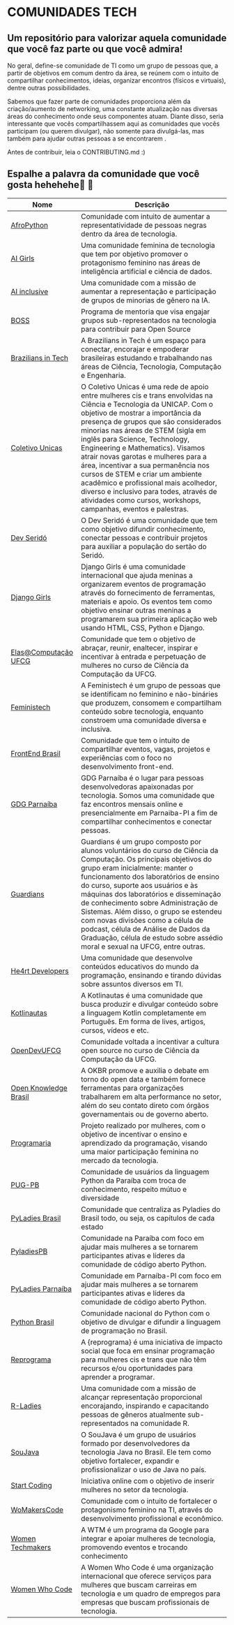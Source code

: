 # COMUNIDADES TECH
## Um repositório para valorizar aquela comunidade que você faz parte ou que você admira!

No geral, define-se comunidade de TI como um grupo de pessoas que, a partir de objetivos em comum dentro da área, se reúnem com o intuito de compartilhar conhecimentos, ideias, organizar encontros (físicos e virtuais), dentre outras possibilidades.

Sabemos que fazer parte de comunidades proporciona além da criação/aumento de networking, uma constante atualização nas diversas áreas do conhecimento onde seus componentes atuam. Diante disso, seria interessante que vocês compartilhassem aqui as comunidades que vocês participam (ou querem divulgar), não somente para divulgá-las, mas também para ajudar outras pessoas a se encontrarem .

Antes de contribuir, leia o CONTRIBUTING.md :)

## Espalhe a palavra da comunidade que você gosta hehehehe🙏 🙏 

Nome | Descrição |  
-------|----------------|
[AfroPython](http://afropython.org/)| Comunidade com intuito de aumentar a representatividade de pessoas negras dentro da área de tecnologia.
[AI Girls](https://aigirlsbr.github.io/)|Uma comunidade feminina de tecnologia que tem por objetivo promover o protagonismo feminino nas áreas de inteligência artificial e ciência de dados.
[AI inclusive](https://pt.ai-inclusive.org/about)|Uma comunidade com a missão de aumentar a representação e participação de grupos de minorias de gênero na IA. 
[BOSS](https://github.com/BOSS-BigOpenSourceSibling)| Programa de mentoria que visa engajar grupos sub-representados na tecnologia para contribuir para Open Source
[Brazilians in Tech](https://braziliansintech.com/)| A Brazilians in Tech é um espaço para conectar, encorajar e empoderar brasileiras estudando e trabalhando nas áreas de Ciência, Tecnologia, Computação e Engenharia.
[Coletivo Unicas](https://coletivo-unicas.vercel.app/)| O Coletivo Unicas é uma rede de apoio entre mulheres cis e trans envolvidas na Ciência e Tecnologia da UNICAP. Com o objetivo de mostrar a importância da presença de grupos que são considerados minorias nas áreas de STEM (sigla em inglês para Science, Technology, Engineering e Mathematics). Visamos atrair novas garotas e mulheres para a área, incentivar a sua permanência nos cursos de STEM e criar um ambiente acadêmico e profissional mais acolhedor, diverso e inclusivo para todes, através de atividades como cursos, workshops, campanhas, eventos e palestras.
[Dev Seridó](https://devserido.netlify.app)| O Dev Seridó é uma comunidade que tem como objetivo difundir conhecimento, conectar pessoas e contribuir projetos para auxiliar a população do sertão do Seridó.
[Django Girls](https://djangogirls.org/pt-br/)| Django Girls é uma comunidade internacional que ajuda meninas a organizarem eventos de programação através do fornecimento de ferramentas, materiais e apoio. Os eventos tem como objetivo ensinar outras meninas a programarem sua primeira aplicação web usando HTML, CSS, Python e Django.
[Elas@Computação UFCG](https://elas.computacao.ufcg.edu.br/)|Comunidade que tem o objetivo de abraçar, reunir, enaltecer, inspirar e incentivar à entrada e perpetuação de mulheres no curso de Ciência da Computação da UFCG.
[Feministech](https://feministech.github.io)| A Feministech é um grupo de pessoas que se identificam no feminino e não-bináries que produzem, consomem e compartilham conteúdo sobre tecnologia, enquanto constroem uma comunidade diversa e inclusiva.
[FrontEnd Brasil](https://frontendbr.com.br/)|Comunidade que tem o intuito de compartilhar eventos, vagas, projetos e experiências com o foco no desenvolvimento front-end.
[GDG Parnaíba](https://gdg.community.dev/gdg-parnaiba/)| GDG Parnaíba é o lugar para pessoas desenvolvedoras apaixonadas por tecnologia. Somos uma comunidade que faz encontros mensais online e presencialmente em Parnaiba-PI a fim de compartilhar conhecimentos e conectar pessoas.
[Guardians](https://sites.google.com/a/computacao.ufcg.edu.br/guardians-ccc/)| Guardians é um grupo composto por alunos voluntários do curso de Ciência da Computação. Os principais objetivos do grupo eram inicialmente: manter o funcionamento dos laboratórios de ensino do curso, suporte aos usuários e às máquinas dos laboratórios e disseminação de conhecimento sobre Administração de Sistemas. Além disso, o grupo se estendeu com novas divisões como a célula de podcast, célula de Análise de Dados da Graduação, célula de estudo sobre assédio moral e sexual na UFCG, entre outras.
[He4rt Developers](https://heartdevs.com/)|Uma comunidade que desenvolve conteúdos educativos do mundo da programação, ensinando e tirando dúvidas sobre assuntos diversos em TI. 
[Kotlinautas](https://kotlinautas.dev)| A Kotlinautas é uma comunidade que busca produzir e divulgar conteúdo sobre a linguagem Kotlin completamente em Português. Em forma de lives, artigos, cursos, vídeos e etc.
[OpenDevUFCG](https://opendevufcg.org/)|Comunidade voltada a incentivar a cultura open source no curso de Ciência da Computação da UFCG.
[Open Knowledge Brasil](https://ok.org.br/)| A OKBR promove e auxilia o debate em torno do open data e também fornece ferramentas para organizações trabalharem em alta performance no setor, além do seu contato direto com órgãos governamentais ou de governo aberto.
[Programaria](https://www.programaria.org/)| Projeto realizado por mulheres, com o objetivo de incentivar o ensino e aprendizado da programação, visando uma maior participação feminina no mercado da tecnologia.
[PUG-PB](https://pb.python.org.br/)| Comunidade de usuários da linguagem Python da Paraíba com troca de conhecimento, respeito mútuo e diversidade
[PyLadies Brasil](http://brasil.pyladies.com/)| Comunidade que centraliza as Pyladies do Brasil todo, ou seja, os capítulos de cada estado
[PyladiesPB](https://linktr.ee/pyladiespb)|Comunidade na Paraíba com foco em ajudar mais mulheres a se tornarem participantes ativas e líderes da comunidade de código aberto Python.
[PyLadies Parnaíba](https://linktr.ee/pyladiesparnaiba)| Comunidade em Parnaíba-PI com foco em ajudar mais mulheres a se tornarem participantes ativas e líderes da comunidade de código aberto Python.
[Python Brasil](https://www.facebook.com/pythonbrasil/) |Comunidade nacional do Python com o objetivo de divulgar e difundir a linguagem de programação no Brasil.
[Reprograma](https://reprograma.com.br/)|A {reprograma} é uma iniciativa de impacto social que foca em ensinar programação para mulheres cis e trans que não têm recursos e/ou oportunidades para aprender a programar.
[R-Ladies](https://rladies.org/about-us/)|Uma comunidade com a missão de alcançar representação proporcional encorajando, inspirando e capacitando pessoas de gêneros atualmente sub-representados na comunidade R.
[SouJava](https://soujava.org.br/)|O SouJava é um grupo de usuários formado por desenvolvedores da tecnologia Java no Brasil. Ele tem como objetivo fortalecer, expandir e profissionalizar o uso de Java no país.
[Start Coding](https://linktr.ee/startcoding)| Iniciativa online com o objetivo de inserir mulheres no setor da tecnologia.
[WoMakersCode](https://womakerscode.org/links)| Comunidade com o intuito de fortalecer o protagonismo feminino na TI, através do desenvolvimento profissional e econômico.
[Women Techmakers](https://www.womentechmakers.com)| A WTM é um programa da Google para integrar e apoiar mulheres de tecnologia, promovendo eventos e trocando conhecimento
[Women Who Code](https://www.womenwhocode.com/) | A Women Who Code é uma organização internacional que oferece serviços para mulheres que buscam carreiras em tecnologia e um quadro de empregos para empresas que buscam profissionais de tecnologia.
